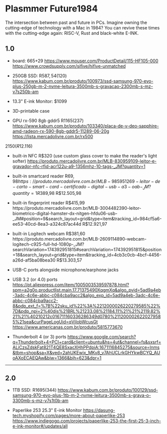 # Plasmmer Future1984

The intersection between past and future in PCs. Imagine owning the cutting-edge of technology with a Mac in 1984? You can revive these times with the cutting-edge again: RISC-V, Rust and black-white E-INK.

## 1.0

* board: $665+$29 https://www.mouser.com/ProductDetail/115-HF105-000 https://www.crowdsupply.com/sifive/hifive-unmatched

* 250GB SSD: R$587,54 ($120) https://www.kabum.com.br/produto/100973/ssd-samsung-970-evo-plus-250gb-m-2-nvme-leitura-3500mb-s-gravacao-2300mb-s-mz-v7s250b-am

* 13.3" E-ink Monitor: $1099

* 3D-printable case

* GPU rx-590 8gb gddr5 R$1165 ($237) https://www.kabum.com.br/produto/103340/placa-de-v-deo-sapphire-amd-radeon-rx-590-8gb-gddr5-11289-06-20g https://lista.mercadolivre.com.br/rx500

$2150 (R$12.116)

* built-in NFC R$320 (use custom glass cover to make the reader's light softer) https://produto.mercadolivre.com.br/MLB-830959109-leitor-e-gravador-nfc-rfid-acr122u-a9-1356mhz-10-tags-_JM?quantity=1
* built-in smartcard reader R$69,98 https://produto.mercadolivre.com.br/MLB-985951269-leitor-de-carto-smart-card-certificado-digital-usb-a3-oab-_JM?quantity=1
R$389,98
R$12.505,98

* built-in fingerprint reader R$415,99 https://produto.mercadolivre.com.br/MLB-3004482390-leitor-biometrico-digital-hamster-dx-nitgen-hfdu06-usb-_JM#position=9&search_layout=grid&type=item&tracking_id=984cf5a6-ee53-40cd-8ea3-a324c87ac44d
R$12.921,97

* built-in Logitech webcam R$381,60 https://produto.mercadolivre.com.br/MLB-2609114890-webcam-logitech-c925-full-hd-1080p-_JM?searchVariation=174392951815#searchVariation=174392951815&position=18&search_layout=grid&type=item&tracking_id=4cb3c0cb-4bcf-4456-a26d-af5ba08bea30
R$13.303,57

* USB-C ports alongside microphone/earphone jacks
* USB 3.2 (or 4.0) ports https://pt.aliexpress.com/item/1005003539597878.html?spm=a2g0o.productlist.main.17.71375490XqgmXq&algo_pvid=5ad9a4eb-3adc-4c6e-abbc-c084cba9acc2&algo_exp_id=5ad9a4eb-3adc-4c6e-abbc-c084cba9acc2-8&pdp_ext_f=%7B%22sku_id%22%3A%2212000026220279585%22%7D&pdp_npi=2%40dis%21BRL%21233.08%21184.11%21%21%2119.82%21%21%40210212c016711160336286349d0780%2112000026220279585%21sea&curPageLogUid=qVjIobWcusGt https://www.americanas.com.br/produto/5815773670
* Thunderbolt 4 (or 3) ports https://www.google.com/search?q=Thunderbolt+4+PCI+card&client=ubuntu&hs=4ut&channel=fs&sxsrf=ALiCzsZdskFat821T4QE8SxacXHhPPdpiA:1671116845275&source=lnms&tbm=shop&sa=X&ved=2ahUKEwix_MKv8_v7AhUCLrkGHYkwBCYQ_AUoAXoECAEQAw&biw=1366&bih=623&dpr=1

----

## 2.0

* 1TB SSD: R$1695 ($344) https://www.kabum.com.br/produto/100129/ssd-samsung-970-evo-plus-1tb-m-2-nvme-leitura-3500mb-s-grava-o-3300mb-s-mz-v7s1t0b-am

* Paperlike 253 25.3" E-ink Monitor https://dasung-tech.myshopify.com/pages/more-about-paperlike-253 https://www.indiegogo.com/projects/paperlike-253-the-first-25-3-inch-e-ink-monitor#/updates/all
